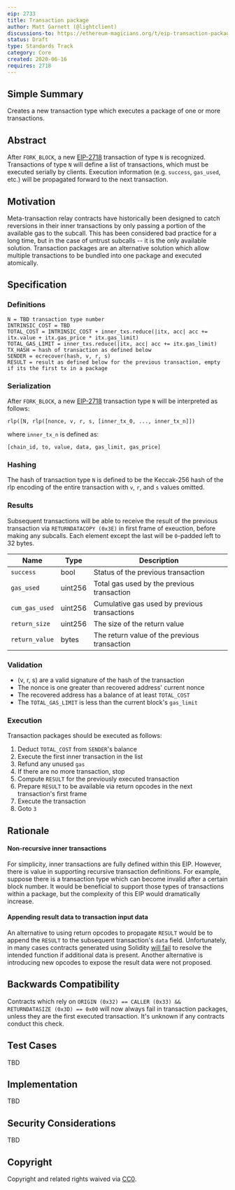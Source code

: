 ```yaml
---
eip: 2733
title: Transaction package
author: Matt Garnett (@lightclient)
discussions-to: https://ethereum-magicians.org/t/eip-transaction-package/4365
status: Draft
type: Standards Track
category: Core
created: 2020-06-16
requires: 2718
---
```


## Simple Summary
Creates a new transaction type which executes a package of one or more
transactions.

## Abstract
After `FORK_BLOCK`, a new [EIP-2718](./eip-2718.md)
transaction of type `N` is recognized. Transactions of type `N` will define a
list of transactions, which must be executed serially by clients. Execution
information (e.g. `success`, `gas_used`, etc.) will be propagated forward to
the next transaction. 

## Motivation
Meta-transaction relay contracts have historically been designed to catch
reversions in their inner transactions by only passing a portion of the
available gas to the subcall. This has been considered bad practice for a long
time, but in the case of untrust subcalls -- it is the only available solution.
Transaction packages are an alternative solution which allow multiple
transactions to be bundled into one package and executed atomically.

## Specification

### Definitions

```
N = TBD transaction type number
INTRINSIC_COST = TBD
TOTAL_COST = INTRINSIC_COST + inner_txs.reduce(|itx, acc| acc += itx.value + itx.gas_price * itx.gas_limit)
TOTAL_GAS_LIMIT = inner_txs.reduce(|itx, acc| acc += itx.gas_limit)
TX_HASH = hash of transaction as defined below
SENDER = ecrecover(hash, v, r, s)
RESULT = result as defined below for the previous transaction, empty if its the first tx in a package
```

### Serialization
After `FORK_BLOCK`, a new [EIP-2718](./eip-2718.md)
transaction type `N` will be interpreted as follows:

`rlp([N, rlp([nonce, v, r, s, [inner_tx_0, ..., inner_tx_n]])`

where `inner_tx_n` is defined as:

`[chain_id, to, value, data, gas_limit, gas_price]`

### Hashing
The hash of transaction type `N` is defined to be the Keccak-256 hash of the
rlp encoding of the entire transaction with `v`, `r`, and `s` values omitted.

### Results
Subsequent transactions will be able to receive the result of the previous
transaction via `RETURNDATACOPY (0x3E)` in first frame of exeuction, before
making any subcalls. Each element except the last will be `0`-padded left to 32
bytes.

| Name | Type | Description  |
|---|---|---|
| `success`      | bool    | Status of the previous transaction |
| `gas_used`     | uint256 | Total gas used by the previous transaction |
| `cum_gas_used` | uint256 | Cumulative gas used by previous transactions |
| `return_size`  | uint256 | The size of the return value |
| `return_value` | bytes   | The return value of the previous transaction

### Validation

* (v, r, s) are a valid signature of the hash of the transaction
* The nonce is one greater than recovered address' current nonce
* The recovered address has a balance of at least `TOTAL_COST`
* The `TOTAL_GAS_LIMIT` is less than the current block's `gas_limit`

### Execution

Transaction packages should be executed as follows:

1. Deduct `TOTAL_COST` from `SENDER`'s balance
2. Execute the first inner transaction in the list
3. Refund any unused `gas`
4. If there are no more transaction, stop
5. Compute `RESULT` for the previously executed transaction
6. Prepare `RESULT` to be available via return opcodes in the next
   transaction's first frame
7. Execute the transaction
9. Goto `3`


## Rationale

#### Non-recursive inner transactions
For simplicity, inner transactions are fully defined within this EIP. However,
there is value in supporting recursive transaction definitions. For example,
suppose there is a transaction type which can become invalid after a certain
block number. It would be beneficial to support those types of transactions
within a package, but the complexity of this EIP would dramatically increase.


#### Appending result data to transaction input data
An alternative to using return opcodes to propagate `RESULT` would be to append
the `RESULT` to the subsequent transaction's `data` field. Unfortunately, in
many cases contracts generated using Solidity [will
fail](https://solidity.readthedocs.io/en/v0.6.0/contracts.html#overload-resolution-and-argument-matching)
to resolve the intended function if additional data is present. Another
alternative is introducing new opcodes to expose the result data were not
proposed.


## Backwards Compatibility
Contracts which rely on `ORIGIN (0x32) == CALLER (0x33) && RETURNDATASIZE
(0x3D) == 0x00` will now always fail in transaction packages, unless they are
the first executed transaction. It's unknown if any contracts conduct this
check.

## Test Cases
TBD

## Implementation
TBD

## Security Considerations
TBD

## Copyright
Copyright and related rights waived via [CC0](https://creativecommons.org/publicdomain/zero/1.0/).
